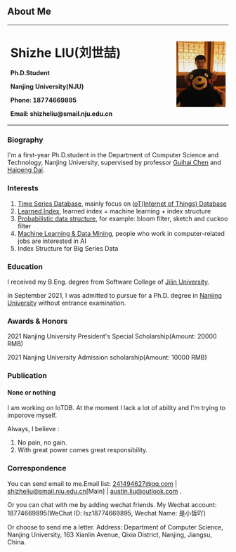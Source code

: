 ## About Me
<table border="0">
  <tr>
    <td width="75%">
      <p><h1>Shizhe LIU(刘世喆)</h1></p>
      <p><b>Ph.D.Student</b></p>
      <p><b>Nanjing University(NJU)</b></p>
      <p><b>Phone: 18774669895</b></p>
      <p><b>Email: shizheliu@smail.nju.edu.cn</b></p>
    </td>
    <td width="25%">
      <img src="/image3.jpg" width="100%">
    </td>
  </tr>
</table>

### Biography

I'm a first-year Ph.D.student in the Department of Computer Science and Technology, Nanjing University, supervised by professor [Guihai Chen](http://cs.nju.edu.cn/gchen) and [Haipeng Dai](https://cs.nju.edu.cn/daihp/).

### Interests

1. [Time Series Database](https://github.com/Josehokec/Time-Series-Database), mainly focus on [IoT(Internet of Things) Database](https://iotdb.apache.org/zh/)
2. [Learned Index](https://dl.acm.org/doi/pdf/10.1145/3183713.3196909), learned index = machine learning + index structure
3. [Probabilistic data structure](https://en.wikipedia.org/wiki/Category:Probabilistic_data_structures), for example: bloom filter, sketch and cuckoo filter
4. [Machine Learning & Data Mining](http://www.lamda.nju.edu.cn/CH.MainPage.ashx), people who work in computer-related jobs are interested in AI
5. Index Structure for Big Series Data

### Education
I received my B.Eng. degree from Software College of [Jilin University](https://www.jlu.edu.cn/). 

In September 2021, I was admitted to pursue for a Ph.D. degree in [Nanjing University](https://www.nju.edu.cn/) without entrance examination.

### Awards & Honors
2021 Nanjing University President's Special Scholarship(Amount: 20000 RMB)

2021 Nanjing University Admission scholarship(Amount: 10000 RMB)

### Publication
#### None or nothing
I am working on IoTDB. At the moment I lack a lot of ability and I'm trying to imporove myself.

Always, I believe : 
1. No pain, no gain.
2. With great power comes great responsibility.

### Correspondence
You can send email to me.Email list: 241494627@qq.com | shizheliu@smail.nju.edu.cn[Main] | austin.liu@outlook.com .

Or you can chat with me by adding wechat friends. My Wechat account: 18774669895(WeChat ID: lsz18774669895, Wechat Name: 是小哲吖)
 
Or choose to send me a letter. Address: Department of Computer Science, Nanjing University, 163 Xianlin Avenue, Qixia District, Nanjing, Jiangsu, China.
